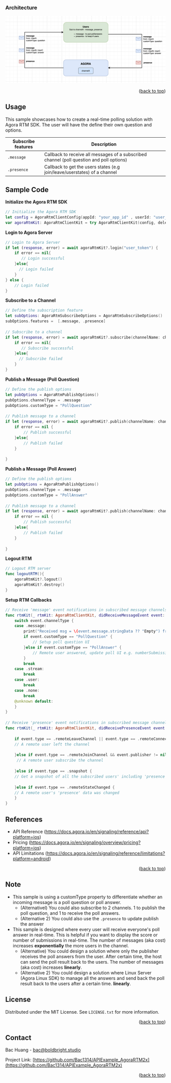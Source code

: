 <a name="readme-top"></a>


### Architecture

![alt text](../../../../MyAssets/Arch_Polling.png)


<p align="right">(<a href="#readme-top">back to top</a>)</p>



<!-- USAGE EXAMPLES -->
## Usage

This sample showcases how to create a real-time polling solution with Agora RTM SDK.  The user will have the define their own question and options.

| Subscribe features | Description |
| --- | --- |
| `.message` | Callback to receive all messages of a subscribed channel (poll question and poll options) |
| `.presence` | Callback to get the users states (e.g join/leave/userstates) of a channel |



<!-- Sample Code -->
## Sample Code

**Initialize the Agora RTM SDK**
```swift
// Initialize the Agora RTM SDK
let config = AgoraRtmClientConfig(appId: "your_app_id" , userId: "user_id")
var agoraRtmKit: AgoraRtmClientKit = try AgoraRtmClientKit(config, delegate: self)
```

**Login to Agora Server**
```swift
// Login to Agora Server
if let (response, error) = await agoraRtmKit?.login("user_token") {
    if error == nil{
       // Login successful
    }else{
      // Login failed
    }
} else {
    // Login failed
}
```

**Subscribe to a Channel**
```swift
// Define the subscription feature
let subOptions: AgoraRtmSubscribeOptions = AgoraRtmSubscribeOptions()
subOptions.features =  [.message, .presence]

// Subscribe to a channel  
if let (response, error) = await agoraRtmKit?.subscribe(channelName: channelName, option: subOptions){
    if error == nil{
       // Subscribe successful
    }else{
      // Subscribe failed
    }
}
```

**Publish a Message (Poll Question)**
```swift
// Define the publish options
let pubOptions = AgoraRtmPublishOptions()
pubOptions.channelType = .message
pubOptions.customType = "PollQuestion"

// Publish message to a channel  
if let (response, error) = await agoraRtmKit?.publish(channelName: channelName, message: pollQuestionJSONString, option: pubOptions){
    if error == nil {
        // Publish successful
    }else{
        // Publish failed
    }
    
}
```

**Publish a Message (Poll Answer)**
```swift
// Define the publish options
let pubOptions = AgoraRtmPublishOptions()
pubOptions.channelType = .message
pubOptions.customType = "PollAnswer"

// Publish message to a channel  
if let (response, error) = await agoraRtmKit?.publish(channelName: channelName, message: pollAnswer, option: pubOptions){
    if error == nil {
        // Publish successful
    }else{
        // Publish failed
    }
    
}
```

**Logout RTM**
```swift
// Logout RTM server
func logoutRTM(){
    agoraRtmKit?.logout()
    agoraRtmKit?.destroy()
}
```

**Setup RTM Callbacks**
```swift
// Receive 'message' event notifications in subscribed message channels and subscribed topics.
func rtmKit(_ rtmKit: AgoraRtmClientKit, didReceiveMessageEvent event: AgoraRtmMessageEvent) {
    switch event.channelType {
    case .message:
        print("Received msg = \(event.message.stringData ?? "Empty") from \(event.publisher)")
        if event.customType == "PollQuestion" { 
            // Setup poll question UI
        }else if event.customType == "PollAnswer" { 
            // Remote user answered, update poll UI e.g. numberSubmissions += 1 
        }
        break
    case .stream:
        break
    case .user:
        break
    case .none:
        break
    @unknown default:
    }
}

// Receive 'presence' event notifications in subscribed message channels and joined stream channels.
func rtmKit(_ rtmKit: AgoraRtmClientKit, didReceivePresenceEvent event: AgoraRtmPresenceEvent) {

    if event.type == .remoteLeaveChannel || event.type == .remoteConnectionTimeout {
    // A remote user left the channel
        
    }else if event.type == .remoteJoinChannel && event.publisher != nil {
     // A remote user subscribe the channel
        
    }else if event.type == .snapshot {
    // Get a snapshot of all the subscribed users' including 'presence' data (aka temporary key-value pairs storage)
        
    }else if event.type == .remoteStateChanged {
    // A remote user's 'presence' data was changed
    }
}
```




<!-- RTM API Limitation -->
## References

- API Reference (https://docs.agora.io/en/signaling/reference/api?platform=ios)
- Pricing (https://docs.agora.io/en/signaling/overview/pricing?platform=ios)
- API Limitations (https://docs.agora.io/en/signaling/reference/limitations?platform=android)



<p align="right">(<a href="#readme-top">back to top</a>)</p>


<!-- Note -->
## Note
- This sample is using a customType property to differentiate whether an incoming message is a poll question or poll answer. 
    - (Alternativel) You could also subscribe to 2 channels. 1 to publish the poll question, and 1 to receive the poll answers. 
    - (Alternative 2) You could also use the `.presence` to update publish the answer
- This sample is designed where every user will receive everyone's poll answer in real-time. This is helpful if you want to display the score or number of submissions in real-time. The number of messages (aka cost) increases **exponentially** the more users in the channel. 
    - (Alternative) You could design a solution where only the publisher receives the poll answers from the user. After certain time, the host can send the poll result back to the users. The number of messages (aka cost) increases **linearly**. 
    - (Alternative 2) You could design a solution where Linux Server (Agora Linux SDK) to manage all the answers and send back the poll result back to the users after a certain time.  **linearly**. 


<!-- LICENSE -->
## License

Distributed under the MIT License. See `LICENSE.txt` for more information.

<p align="right">(<a href="#readme-top">back to top</a>)</p>



<!-- CONTACT -->
## Contact

Bac Huang  - bac@boldbright.studio

Project Link: [https://github.com/Bac1314/APIExample_AgoraRTM2x](https://github.com/Bac1314/APIExample_AgoraRTM2x)

<p align="right">(<a href="#readme-top">back to top</a>)</p>



